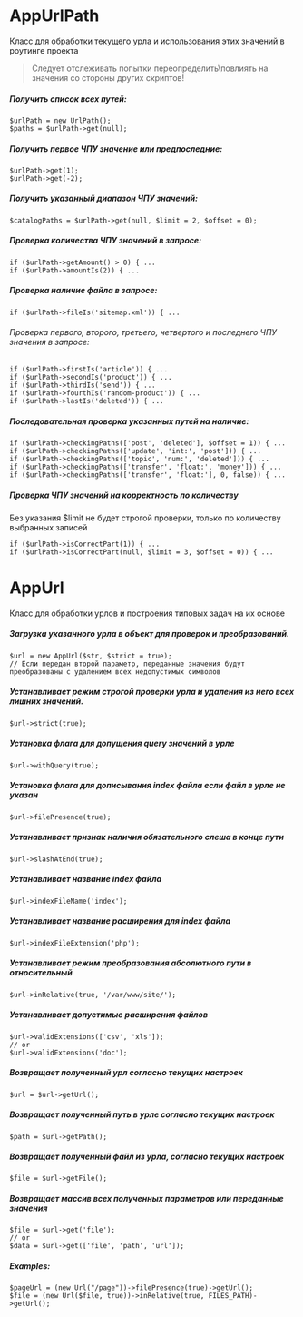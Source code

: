 # AppUrlPath

Класс для обработки текущего урла и использования этих значений в роутинге проекта
> Следует отслеживать попытки переопределить\повлиять на значения со стороны других скриптов!

##### Получить список всех путей:
```
$urlPath = new UrlPath();
$paths = $urlPath->get(null);
```

##### Получить первое ЧПУ значение или предпоследние:
```
$urlPath->get(1);
$urlPath->get(-2);
```

##### Получить указанный диапазон ЧПУ значений:
```
$catalogPaths = $urlPath->get(null, $limit = 2, $offset = 0);
```

##### Проверка количества ЧПУ значений в запросе:
```
if ($urlPath->getAmount() > 0) { ...
if ($urlPath->amountIs(2)) { ...
```

##### Проверка наличие файла в запросе:
```
if ($urlPath->fileIs('sitemap.xml')) { ...
```

###### Проверка первого, второго, третьего, четвертого и последнего ЧПУ значения в запросе:
```
if ($urlPath->firstIs('article')) { ...
if ($urlPath->secondIs('product')) { ...
if ($urlPath->thirdIs('send')) { ...
if ($urlPath->fourthIs('random-product')) { ...
if ($urlPath->lastIs('deleted')) { ...
```

##### Последовательная проверка указанных путей на наличие:
```
if ($urlPath->checkingPaths(['post', 'deleted'], $offset = 1)) { ...
if ($urlPath->checkingPaths(['update', 'int:', 'post'])) { ...
if ($urlPath->checkingPaths(['topic', 'num:', 'deleted'])) { ...
if ($urlPath->checkingPaths(['transfer', 'float:', 'money'])) { ...
if ($urlPath->checkingPaths(['transfer', 'float:'], 0, false)) { ...
```

##### Проверка ЧПУ значений на корректность по количеству
Без указания $limit не будет строгой проверки, только по количеству выбранных записей
```
if ($urlPath->isCorrectPart(1)) { ...
if ($urlPath->isCorrectPart(null, $limit = 3, $offset = 0)) { ...
```


# AppUrl 
Класс для обработки урлов и построения типовых задач на их основе

##### Загрузка указанного урла в объект для проверок и преобразований. 
```
$url = new AppUrl($str, $strict = true); 
// Если передан второй параметр, переданные значения будут преобразованы с удалением всех недопустимых символов
```

##### Устанавливает режим строгой проверки урла и удаления из него всех лишних значений.
```
$url->strict(true);
```

##### Установка флага для допущения query значений в урле
```
$url->withQuery(true);
```

##### Установка флага для дописывания index файла если файл в урле не указан
```
$url->filePresence(true);
```

##### Устанавливает признак наличия обязательного слеша в конце пути
```
$url->slashAtEnd(true);
```

##### Устанавливает название index файла
```
$url->indexFileName('index');
```

##### Устанавливает название расширения для index файла
```
$url->indexFileExtension('php');
```

##### Устанавливает режим преобразования абсолютного пути в относительный
```
$url->inRelative(true, '/var/www/site/');
```

##### Устанавливает допустимые расширения файлов
```
$url->validExtensions(['csv', 'xls']);
// or
$url->validExtensions('doc');
```

##### Возвращает полученный урл согласно текущих настроек
```
$url = $url->getUrl();
```

##### Возвращает полученный путь в урле согласно текущих настроек
```
$path = $url->getPath();
```

##### Возвращает полученный файл из урла, согласно текущих настроек
```
$file = $url->getFile();
```

##### Возвращает массив всех полученных параметров или переданные значения
```
$file = $url->get('file');
// or
$data = $url->get(['file', 'path', 'url']);
```

##### Examples:
```
$pageUrl = (new Url("/page"))->filePresence(true)->getUrl();
$file = (new Url($file, true))->inRelative(true, FILES_PATH)->getUrl();
```